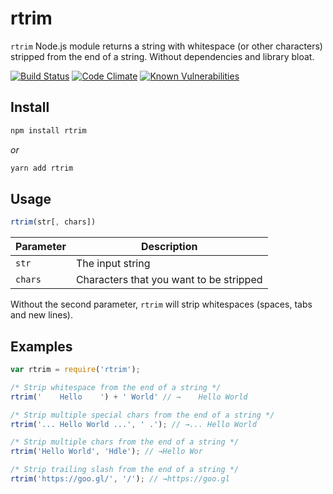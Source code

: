 rtrim
============

`rtrim` Node.js module returns a string with whitespace (or other characters) stripped from the end of a string. Without dependencies and library bloat.


[![Build Status](https://travis-ci.org/sergejmueller/rtrim.svg?branch=master)](https://travis-ci.org/sergejmueller/rtrim)
[![Code Climate](https://codeclimate.com/github/sergejmueller/rtrim/badges/gpa.svg)](https://codeclimate.com/github/sergejmueller/rtrim)
[![Known Vulnerabilities](https://snyk.io/test/github/sergejmueller/rtrim/badge.svg)](https://snyk.io/test/github/sergejmueller/rtrim)


Install
-----

```bash
npm install rtrim
```

*or*

```bash
yarn add rtrim
```


Usage
-----

```javascript
rtrim(str[, chars])
```

Parameter | Description
--- | ---
`str` | The input string
`chars` | Characters that you want to be stripped

Without the second parameter, `rtrim` will strip whitespaces (spaces, tabs and new lines).


Examples
-----

```javascript
var rtrim = require('rtrim');

/* Strip whitespace from the end of a string */
rtrim('    Hello    ') + ' World' // →    Hello World

/* Strip multiple special chars from the end of a string */
rtrim('... Hello World ...', ' .'); // →... Hello World

/* Strip multiple chars from the end of a string */
rtrim('Hello World', 'Hdle'); // →Hello Wor

/* Strip trailing slash from the end of a string */
rtrim('https://goo.gl/', '/'); // →https://goo.gl
```
